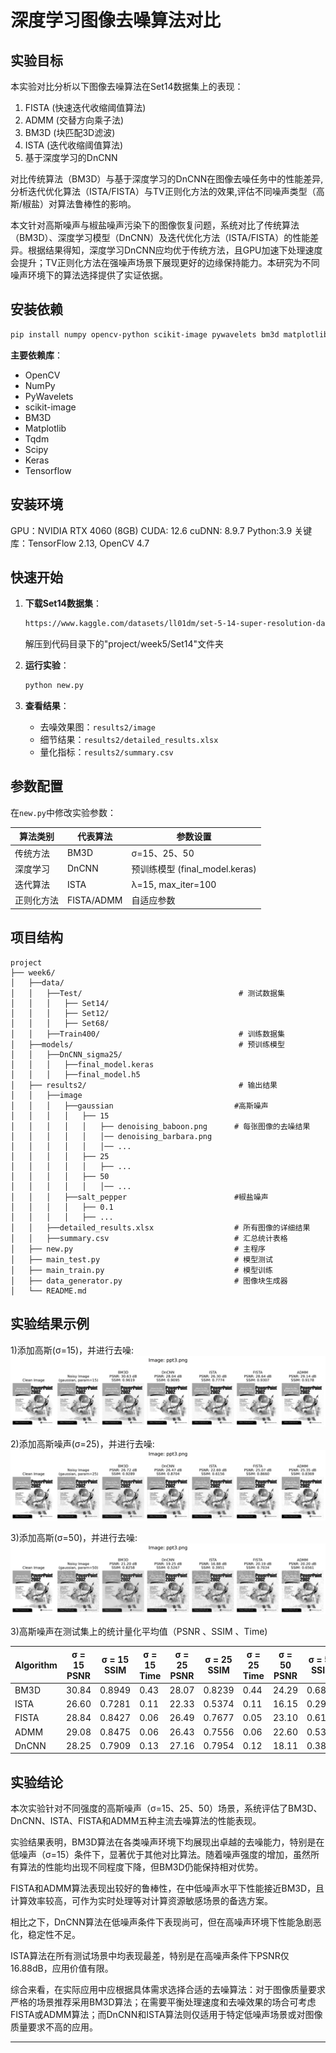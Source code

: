 # **深度学习图像去噪算法对比**

## 实验目标
本实验对比分析以下图像去噪算法在Set14数据集上的表现：
1. FISTA (快速迭代收缩阈值算法)
2. ADMM (交替方向乘子法) 
3. BM3D (块匹配3D滤波)
4. ISTA (迭代收缩阈值算法)
5. 基于深度学习的DnCNN

对比传统算法（BM3D）与基于深度学习的DnCNN在图像去噪任务中的性能差异,分析迭代优化算法（ISTA/FISTA）与TV正则化方法的效果,评估不同噪声类型（高斯/椒盐）对算法鲁棒性的影响。

本文针对高斯噪声与椒盐噪声污染下的图像恢复问题，系统对比了传统算法（BM3D）、深度学习模型（DnCNN）及迭代优化方法（ISTA/FISTA）的性能差异。根据结果得知，深度学习DnCNN应均优于传统方法，且GPU加速下处理速度会提升；TV正则化方法在强噪声场景下展现更好的边缘保持能力。本研究为不同噪声环境下的算法选择提供了实证依据。

##  安装依赖
```bash
pip install numpy opencv-python scikit-image pywavelets bm3d matplotlib tqdm scipy keras tensorflow
```
**主要依赖库**：
- OpenCV
- NumPy
- PyWavelets
- scikit-image
- BM3D
- Matplotlib
- Tqdm
- Scipy
- Keras
- Tensorflow

##  安装环境
GPU：NVIDIA RTX 4060 (8GB)
CUDA: 12.6
cuDNN: 8.9.7
Python:3.9
关键库：TensorFlow 2.13, OpenCV 4.7


##  快速开始
1. **下载Set14数据集**：
   ```bash
   https://www.kaggle.com/datasets/ll01dm/set-5-14-super-resolution-dataset
   ```
   解压到代码目录下的"project/week5/Set14"文件夹
   

3. **运行实验**：
   ```python
   python new.py
   ```

4. **查看结果**：
   - 去噪效果图：`results2/image`
   - 细节结果：`results2/detailed_results.xlsx`
   - 量化指标：`results2/summary.csv`


##  参数配置
在`new.py`中修改实验参数：

| 算法类别  | 代表算法 | 参数设置                      | 
|-------|------|---------------------------|
| 传统方法  | BM3D | σ=15、25、50                | 
| 深度学习  | DnCNN | 预训练模型 (final_model.keras) | 
| 迭代算法  | ISTA | λ=15, max_iter=100        | 
| 正则化方法 | FISTA/ADMM | 自适应参数                     | 



##  项目结构
```
project
├── week6/
│   ├──data/
│   │   ├──Test/                                   # 测试数据集
│   │   │   ├── Set14/                           
│   │   │   ├── Set12/
│   │   │   ├── Set68/
│   │   ├──Train400/                               # 训练数据集
│   ├──models/                                     # 预训练模型
│   │   ├──DnCNN_sigma25/  
│   │   │   ├──final_model.keras
│   │   │   ├──final_model.h5
│   ├── results2/                                  # 输出结果
│   │   ├──image
│   │   │   ├──gaussian                           #高斯噪声
│   │   │   │   ├── 15
│   │   │   │   │   ├── denoising_baboon.png      # 每张图像的去噪结果
│   │   │   │   │   │── denoising_barbara.png             
│   │   │   │   │   │── ...
│   │   │   │   ├── 25
│   │   │   │   │   ├── ...
│   │   │   │   ├── 50
│   │   │   │   │   │── ...
│   │   │   ├──salt_pepper                        #椒盐噪声
│   │   │   │   ├── 0.1
│   │   │   │   ├── ...
│   │   ├──detailed_results.xlsx                  # 所有图像的详细结果
│   │   ├──summary.csv                            # 汇总统计表格         
│   ├── new.py                                    # 主程序   
│   ├── main_test.py                              # 模型测试
│   ├── main_train.py                             # 模型训练
│   ├── data_generator.py                         # 图像块生成器
│   └── README.md                 
```

##  实验结果示例

1)添加高斯(σ=15)，并进行去噪:
![添加高斯噪声](https://github.com/Zxq-hub1/Research-Training/blob/main/week6/results/15_denoising_ppt3.png?raw=true)

2)添加高斯噪声(σ=25)，并进行去噪:
![添加高斯噪声](https://github.com/Zxq-hub1/Research-Training/blob/main/week6/results/25_denoising_ppt3.png?raw=true)

3)添加高斯(σ=50)，并进行去噪:
![添加椒盐噪声](https://github.com/Zxq-hub1/Research-Training/blob/main/week6/results/50_denoising_ppt3.png?raw=true)

3)高斯噪声在测试集上的统计量化平均值（PSNR 、SSIM 、Time)

| Algorithm | σ = 15 PSNR | σ = 15 SSIM | σ = 15 Time | σ = 25 PSNR | σ = 25 SSIM | σ = 25 Time | σ = 50 PSNR | σ = 50 SSIM | σ = 50 Time |
|-----------|------------|------------|------------|------------|------------|------------|------------|------------|------------|
| BM3D      | 30.84      | 0.8949     | 0.43       | 28.07      | 0.8239     | 0.44       | 24.29      | 0.6879     | 0.44       |
| ISTA      | 26.60      | 0.7281     | 0.11       | 22.33      | 0.5374     | 0.11       | 16.15      | 0.2912     | 0.11       |
| FISTA     | 28.84      | 0.8427     | 0.06       | 26.49      | 0.7677     | 0.05       | 23.10      | 0.6179     | 0.04       |
| ADMM      | 29.08      | 0.8475     | 0.06       | 26.43      | 0.7556     | 0.06       | 22.60      | 0.5374     | 0.11       |
| DnCNN     | 28.25      | 0.7909     | 0.13       | 27.16      | 0.7954     | 0.12       | 18.11      | 0.3827     | 0.12       |


##  实验结论

本次实验针对不同强度的高斯噪声（σ=15、25、50）场景，系统评估了BM3D、DnCNN、ISTA、FISTA和ADMM五种主流去噪算法的性能表现。

实验结果表明，BM3D算法在各类噪声环境下均展现出卓越的去噪能力，特别是在低噪声（σ=15）条件下，显著优于其他对比算法。随着噪声强度的增加，虽然所有算法的性能均出现不同程度下降，但BM3D仍能保持相对优势。

FISTA和ADMM算法表现出较好的鲁棒性，在中低噪声水平下性能接近BM3D，且计算效率较高，可作为实时处理等对计算资源敏感场景的备选方案。

相比之下，DnCNN算法在低噪声条件下表现尚可，但在高噪声环境下性能急剧恶化，稳定性不足。

ISTA算法在所有测试场景中均表现最差，特别是在高噪声条件下PSNR仅16.88dB，应用价值有限。

综合来看，在实际应用中应根据具体需求选择合适的去噪算法：对于图像质量要求严格的场景推荐采用BM3D算法；在需要平衡处理速度和去噪效果的场合可考虑FISTA或ADMM算法；而DnCNN和ISTA算法则仅适用于特定低噪声场景或对图像质量要求不高的应用。


---
